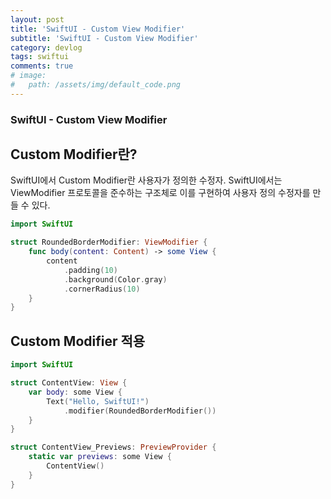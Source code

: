 ```yaml
---
layout: post
title: 'SwiftUI - Custom View Modifier'
subtitle: 'SwiftUI - Custom View Modifier'
category: devlog
tags: swiftui
comments: true
# image: 
#   path: /assets/img/default_code.png
---
```


### SwiftUI - Custom View Modifier 

## Custom Modifier란?

SwiftUI에서 Custom Modifier란 사용자가 정의한 수정자. SwiftUI에서는 ViewModifier 프로토콜을 준수하는 구조체로 이를 구현하여 사용자 정의 수정자를 만들 수 있다.

```swift
import SwiftUI

struct RoundedBorderModifier: ViewModifier {
    func body(content: Content) -> some View {
        content
            .padding(10)
            .background(Color.gray)
            .cornerRadius(10)
    }
}
```

## Custom Modifier 적용

```swift
import SwiftUI

struct ContentView: View {
    var body: some View {
        Text("Hello, SwiftUI!")
            .modifier(RoundedBorderModifier())
    }
}

struct ContentView_Previews: PreviewProvider {
    static var previews: some View {
        ContentView()
    }
}
```
